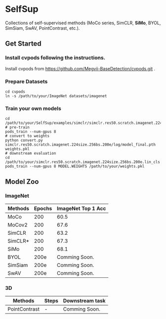 # SelfSup

Collections of self-supervised methods (MoCo series, SimCLR, **SiMo**, BYOL, SimSiam, SwAV, PointContrast, etc.). 


## Get Started

### Install cvpods following the instructions.

Install cvpods from https://github.com/Megvii-BaseDetection/cvpods.git .

### Prepare Datasets

```shell
cd cvpods
ln -s /path/to/your/ImageNet datasets/imagenet
```

### Train your own models

```
cd /path/to/your/SelfSup/examples/simclr/simclr.res50.scratch.imagenet.224size.256bs.200e
# pre-train
pods_train --num-gpus 8
# convert to weights
python convert.py simclr.res50.scratch.imagenet.224size.256bs.200e/log/model_final.pth weights.pkl
# downstream evaluation
cd /path/to/your/simclr.res50.scratch.imagenet.224size.256bs.200e.lin_cls
pods_train --num-gpus 8 MODEL.WEIGHTS /path/to/your/weights.pkl

```

## Model Zoo

### ImageNet

| Methods | Epochs | ImageNet Top 1 Acc |
| ------- | ------ | ------------------ |
| MoCo    | 200    | 60.5               |
| MoCov2  | 200    | 67.6               |
| SimCLR  | 200    | 63.2               |
| SimCLR* | 200    | 67.3               |
| SiMo    | 200    | 68.1               |
| BYOL    | 200e   | Comming Soon.      |
| SimSiam | 200e   | Comming Soon.      |
| SwAV    | 200e   | Comming Soon.      |

### 3D

| Methods       | Steps | Downstream task |
| ------------- | ----- | --------------- |
| PointContrast | -     | Comming Soon.   |



